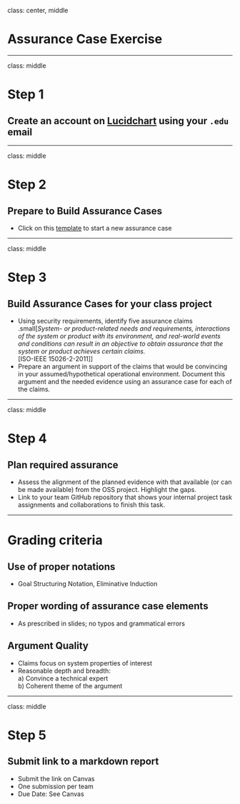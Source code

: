class: center, middle
# Assurance Case Exercise

---
class: middle
# Step 1
## Create an account on [Lucidchart](https://www.lucidchart.com/pages/usecase/education-request) using your `.edu` email

---
class: middle
# Step 2
## Prepare to Build Assurance Cases
- Click on this [template](https://www.lucidchart.com/invitations/accept/4851d548-2750-44a3-b62e-831a4b142ba5) to start a new assurance case

---

class: middle
# Step 3
## Build Assurance Cases for your class project

- Using security requirements, identify five assurance claims  
.small[_System- or product-related needs and requirements, interactions of the system or product with its environment, and real-world events and conditions can result in an objective to obtain assurance that the system or product achieves  certain  claims._  
\[ISO-IEEE 15026-2-2011\]]
- Prepare an argument in support of the claims that would be convincing in your assumed/hypothetical operational environment. Document this argument and the needed evidence using an assurance case for each of the claims.

---

class: middle
# Step 4
## Plan required assurance

- Assess the alignment of the planned evidence with that available (or can be made available) from the OSS project. Highlight the gaps.
- Link to your team GitHub repository that shows your internal project task assignments and collaborations to finish this task.

---

# Grading criteria

## Use of proper notations
- Goal Structuring Notation, Eliminative Induction

## Proper wording of assurance case elements
- As prescribed in slides; no typos and grammatical errors

## Argument Quality
- Claims focus on system properties of interest
- Reasonable depth and breadth:     
a) Convince a technical expert  
b) Coherent theme of the argument

---

class: middle
# Step 5
## Submit link to a markdown report
- Submit the link on Canvas
- One submission per team
- Due Date: See Canvas

